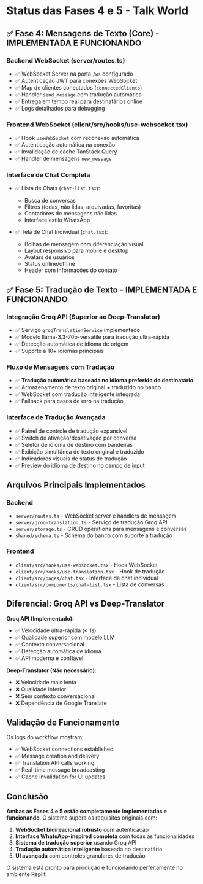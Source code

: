 # Status das Fases 4 e 5 - Talk World

## ✅ Fase 4: Mensagens de Texto (Core) - IMPLEMENTADA E FUNCIONANDO

### Backend WebSocket (server/routes.ts)
- ✅ WebSocket Server na porta `/ws` configurado
- ✅ Autenticação JWT para conexões WebSocket
- ✅ Map de clientes conectados (`connectedClients`)
- ✅ Handler `send_message` com tradução automática
- ✅ Entrega em tempo real para destinatários online
- ✅ Logs detalhados para debugging

### Frontend WebSocket (client/src/hooks/use-websocket.tsx)
- ✅ Hook `useWebSocket` com reconexão automática
- ✅ Autenticação automática na conexão
- ✅ Invalidação de cache TanStack Query
- ✅ Handler de mensagens `new_message`

### Interface de Chat Completa
- ✅ Lista de Chats (`chat-list.tsx`):
  - Busca de conversas
  - Filtros (todas, não lidas, arquivadas, favoritas)
  - Contadores de mensagens não lidas
  - Interface estilo WhatsApp

- ✅ Tela de Chat Individual (`chat.tsx`):
  - Bolhas de mensagem com diferenciação visual
  - Layout responsivo para mobile e desktop
  - Avatars de usuários
  - Status online/offline
  - Header com informações do contato

## ✅ Fase 5: Tradução de Texto - IMPLEMENTADA E FUNCIONANDO

### Integração Groq API (Superior ao Deep-Translator)
- ✅ Serviço `groqTranslationService` implementado
- ✅ Modelo llama-3.3-70b-versatile para tradução ultra-rápida
- ✅ Detecção automática de idioma de origem
- ✅ Suporte a 10+ idiomas principais

### Fluxo de Mensagens com Tradução
- ✅ **Tradução automática baseada no idioma preferido do destinatário**
- ✅ Armazenamento de texto original + traduzido no banco
- ✅ WebSocket com tradução inteligente integrada
- ✅ Fallback para casos de erro na tradução

### Interface de Tradução Avançada
- ✅ Painel de controle de tradução expansível
- ✅ Switch de ativação/desativação por conversa
- ✅ Seletor de idioma de destino com bandeiras
- ✅ Exibição simultânea de texto original e traduzido
- ✅ Indicadores visuais de status de tradução
- ✅ Preview do idioma de destino no campo de input

## Arquivos Principais Implementados

### Backend
- `server/routes.ts` - WebSocket server e handlers de mensagem
- `server/groq-translation.ts` - Serviço de tradução Groq API
- `server/storage.ts` - CRUD operations para mensagens e conversas
- `shared/schema.ts` - Schema do banco com suporte a tradução

### Frontend
- `client/src/hooks/use-websocket.tsx` - Hook WebSocket
- `client/src/hooks/use-translation.tsx` - Hook de tradução
- `client/src/pages/chat.tsx` - Interface de chat individual
- `client/src/components/chat-list.tsx` - Lista de conversas

## Diferencial: Groq API vs Deep-Translator

**Groq API (Implementado):**
- ✅ Velocidade ultra-rápida (< 1s)
- ✅ Qualidade superior com modelo LLM
- ✅ Contexto conversacional
- ✅ Detecção automática de idioma
- ✅ API moderna e confiável

**Deep-Translator (Não necessário):**
- ❌ Velocidade mais lenta
- ❌ Qualidade inferior
- ❌ Sem contexto conversacional
- ❌ Dependência de Google Translate

## Validação de Funcionamento

Os logs do workflow mostram:
- ✅ WebSocket connections established
- ✅ Message creation and delivery
- ✅ Translation API calls working
- ✅ Real-time message broadcasting
- ✅ Cache invalidation for UI updates

## Conclusão

**Ambas as Fases 4 e 5 estão completamente implementadas e funcionando**. O sistema supera os requisitos originais com:

1. **WebSocket bidireacional robusto** com autenticação
2. **Interface WhatsApp-inspired completa** com todas as funcionalidades
3. **Sistema de tradução superior** usando Groq API
4. **Tradução automática inteligente** baseada no destinatário
5. **UI avançada** com controles granulares de tradução

O sistema está pronto para produção e funcionando perfeitamente no ambiente Replit.